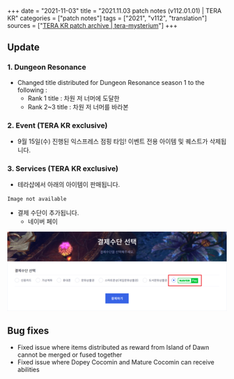 +++
date = "2021-11-03"
title = "2021.11.03 patch notes (v112.01.01) | TERA KR"
categories = ["patch notes"]
tags = ["2021", "v112", "translation"]
sources = ["[TERA KR patch archive | tera-mysterium](/ko/patch/2021/v112-01-01)"]
+++

[1]: /images/patch/v112-01-01_01.png

## Update

### **1.** Dungeon Resonance
- Changed title distributed for Dungeon Resonance season 1 to the following :
  - Rank 1 title : 차원 저 너머에 도달한
  - Rank 2~3 title : 차원 저 너머를 바라본

### **2.** Event (TERA KR exclusive)
- 9월 15일(수) 진행된 익스프레스 점핑 타임! 이벤트 전용 아이템 및 퀘스트가 삭제됩니다.

### **3.** Services (TERA KR exclusive)
- 테라샵에서 아래의 아이템이 판매됩니다.

`Image not available`


- 결제 수단이 추가됩니다.
  - 네이버 페이

![1]

## Bug fixes

- Fixed issue where items distributed as reward from Island of Dawn cannot be merged or fused together
- Fixed issue where Dopey Cocomin and Mature Cocomin can receive abilities
